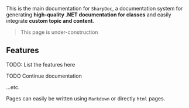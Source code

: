 This is the main documentation for `SharpDoc`, a documentation system for generating **high-quality .NET documentation for classes** and easily integrate **custom topic and content**.  

   
> This page is under-construction

## Features

TODO: List the features here


TODO Continue documentation

...etc.

Pages can easily be written using `Markdown` or directly `html` pages.

